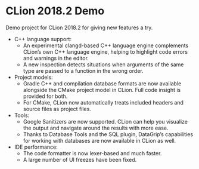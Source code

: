 # CLion 2018.2 Demo
Demo project for CLion 2018.2 for giving new features a try.

* C++ language support:
    * An experimental clangd-based C++ language engine complements CLion’s own C++ language engine, helping to highlight code errors and warnings in the editor.
    * A new inspection detects situations when arguments of the same type are passed to a function in the wrong order.
* Project models:
    * Gradle C++ and compilation database formats are now available alongside the CMake project model in CLion. Full code insight is provided for both.
    * For CMake, CLion now automatically treats included headers and source files as project files.
* Tools:
    * Google Sanitizers are now supported. CLion can help you visualize the output and navigate around the results with more ease.
    * Thanks to Database Tools and the SQL plugin, DataGrip’s capabilities for working with databases are now available in CLion as well.
* IDE performance:
    * The code formatter is now lexer-based and much faster.
    * A large number of UI freezes have been fixed.


